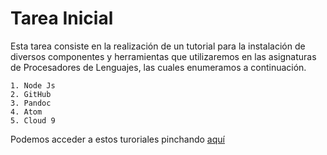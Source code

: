 # Tarea Inicial
Esta tarea consiste en la realización de un tutorial para la instalación de diversos componentes y herramientas que utilizaremos en las asignaturas de Procesadores de Lenguajes,  las cuales enumeramos a continuación.
   
    1. Node Js
    2. GitHub
    3. Pandoc
    4. Atom
    5. Cloud 9

Podemos acceder a estos turoriales pinchando [aquí](http://ull-esit-gradoii-pl.github.io/tareas-iniciales-Oscar-Dmc/)